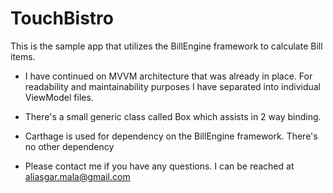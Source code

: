 # TouchBistro

This is the sample app that utilizes the BillEngine framework to calculate Bill items.

* I have continued on MVVM architecture that was already in place. For readability and maintainability purposes I have separated into individual ViewModel files.
* There's a small generic class called Box which assists in 2 way binding.
* Carthage is used for dependency on the BillEngine framework. There's no other dependency

* Please contact me if you have any questions. I can be reached at aliasgar.mala@gmail.com
